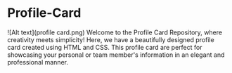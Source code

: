 # Profile-Card
![Alt text](profile card.png)
Welcome to the Profile Card Repository, where creativity meets simplicity! Here, we have a beautifully designed profile card created using HTML and CSS. This profile card are perfect for showcasing your personal or team member's information in an elegant and professional manner.
